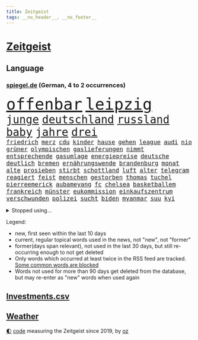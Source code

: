 ```yaml
---
title: Zeitgeist
tags: __no_header__, __no_footer__
---
```


# [Zeitgeist](https://oliz.io/zeitgeist/)

## Language

<h3><a href="https://www.spiegel.de" target="_blank">spiegel.de</a> (German, 4 to 2 occurrences)</h3>
<p style="font-family:monospace">
<span style="font-size:32pt"><a href="news_links.html#offenbar" class="current">offenbar</a></span>
<span style="font-size:32pt"><a href="news_links.html#leipzig" class="current">leipzig</a></span>
<br>
<span style="font-size:22pt"><a href="news_links.html#junge" class="current">junge</a></span>
<span style="font-size:22pt"><a href="news_links.html#deutschland" class="current">deutschland</a></span>
<span style="font-size:22pt"><a href="news_links.html#russland" class="current">russland</a></span>
<span style="font-size:22pt"><a href="news_links.html#baby" class="current">baby</a></span>
<span style="font-size:22pt"><a href="news_links.html#jahre" class="current">jahre</a></span>
<span style="font-size:22pt"><a href="news_links.html#drei" class="current">drei</a></span>
<br>
<span style="font-size:12pt"><a href="news_links.html#friedrich" class="current">friedrich</a></span>
<span style="font-size:12pt"><a href="news_links.html#merz" class="current">merz</a></span>
<span style="font-size:12pt"><a href="news_links.html#cdu" class="current">cdu</a></span>
<span style="font-size:12pt"><a href="news_links.html#kinder" class="current">kinder</a></span>
<span style="font-size:12pt"><a href="news_links.html#hause" class="current">hause</a></span>
<span style="font-size:12pt"><a href="news_links.html#gehen" class="current">gehen</a></span>
<span style="font-size:12pt"><a href="news_links.html#league" class="current">league</a></span>
<span style="font-size:12pt"><a href="news_links.html#audi" class="current">audi</a></span>
<span style="font-size:12pt"><a href="news_links.html#nio" class="new">nio</a></span>
<span style="font-size:12pt"><a href="news_links.html#grüner" class="current">grüner</a></span>
<span style="font-size:12pt"><a href="news_links.html#olympischen" class="current">olympischen</a></span>
<span style="font-size:12pt"><a href="news_links.html#gaslieferungen" class="current">gaslieferungen</a></span>
<span style="font-size:12pt"><a href="news_links.html#nimmt" class="current">nimmt</a></span>
<span style="font-size:12pt"><a href="news_links.html#entsprechende" class="current">entsprechende</a></span>
<span style="font-size:12pt"><a href="news_links.html#gasumlage" class="current">gasumlage</a></span>
<span style="font-size:12pt"><a href="news_links.html#energiepreise" class="current">energiepreise</a></span>
<span style="font-size:12pt"><a href="news_links.html#deutsche" class="current">deutsche</a></span>
<span style="font-size:12pt"><a href="news_links.html#deutlich" class="current">deutlich</a></span>
<span style="font-size:12pt"><a href="news_links.html#bremen" class="current">bremen</a></span>
<span style="font-size:12pt"><a href="news_links.html#ernährungswende" class="new">ernährungswende</a></span>
<span style="font-size:12pt"><a href="news_links.html#brandenburg" class="current">brandenburg</a></span>
<span style="font-size:12pt"><a href="news_links.html#monat" class="current">monat</a></span>
<span style="font-size:12pt"><a href="news_links.html#alte" class="current">alte</a></span>
<span style="font-size:12pt"><a href="news_links.html#prosieben" class="current">prosieben</a></span>
<span style="font-size:12pt"><a href="news_links.html#stirbt" class="current">stirbt</a></span>
<span style="font-size:12pt"><a href="news_links.html#schottland" class="current">schottland</a></span>
<span style="font-size:12pt"><a href="news_links.html#luft" class="current">luft</a></span>
<span style="font-size:12pt"><a href="news_links.html#alter" class="current">alter</a></span>
<span style="font-size:12pt"><a href="news_links.html#telegram" class="current">telegram</a></span>
<span style="font-size:12pt"><a href="news_links.html#reagiert" class="current">reagiert</a></span>
<span style="font-size:12pt"><a href="news_links.html#feist" class="new">feist</a></span>
<span style="font-size:12pt"><a href="news_links.html#menschen" class="current">menschen</a></span>
<span style="font-size:12pt"><a href="news_links.html#gestorben" class="current">gestorben</a></span>
<span style="font-size:12pt"><a href="news_links.html#thomas" class="current">thomas</a></span>
<span style="font-size:12pt"><a href="news_links.html#tuchel" class="current">tuchel</a></span>
<span style="font-size:12pt"><a href="news_links.html#pierreemerick" class="current">pierreemerick</a></span>
<span style="font-size:12pt"><a href="news_links.html#aubameyang" class="current">aubameyang</a></span>
<span style="font-size:12pt"><a href="news_links.html#fc" class="current">fc</a></span>
<span style="font-size:12pt"><a href="news_links.html#chelsea" class="current">chelsea</a></span>
<span style="font-size:12pt"><a href="news_links.html#basketballem" class="new">basketballem</a></span>
<span style="font-size:12pt"><a href="news_links.html#frankreich" class="current">frankreich</a></span>
<span style="font-size:12pt"><a href="news_links.html#münster" class="current">münster</a></span>
<span style="font-size:12pt"><a href="news_links.html#eukommission" class="current">eukommission</a></span>
<span style="font-size:12pt"><a href="news_links.html#einkaufszentrum" class="current">einkaufszentrum</a></span>
<span style="font-size:12pt"><a href="news_links.html#verschwunden" class="current">verschwunden</a></span>
<span style="font-size:12pt"><a href="news_links.html#polizei" class="current">polizei</a></span>
<span style="font-size:12pt"><a href="news_links.html#sucht" class="current">sucht</a></span>
<span style="font-size:12pt"><a href="news_links.html#biden" class="current">biden</a></span>
<span style="font-size:12pt"><a href="news_links.html#myanmar" class="current">myanmar</a></span>
<span style="font-size:12pt"><a href="news_links.html#suu" class="new">suu</a></span>
<span style="font-size:12pt"><a href="news_links.html#kyi" class="new">kyi</a></span>
</p>
<details>
<summary>Stopped using...</summary>
<p class="former" style="font-size:12pt">
also(681) amerikanische(681) ankunft(681) protestiert(681) arm(680) nationen(680) strategie(680) vereinten(680) bidens(679) entwicklungen(679) freuen(679) christoph(678) coronaausbruch(678) energiewende(678) flüge(678) kämpfte(678) verhängte(678) obama(677) paare(677) demonstriert(676) eugh(676) is(676) kraft(676) unterschiede(676) ärzten(676) ausflug(675) daniel(675) dänemark(675) internationaler(675) stefan(675) usaußenminister(675) veranstaltung(675) vollständig(675) zahlung(675) debüt(674) diskriminierung(674) erstaunlich(674) ifoinstitut(674) innenminister(674) krankenhäuser(674) regime(674) schaltet(674) teslachef(674) verschoben(674) zuschauer(674) 125(673) amerikaner(673) angeklagte(673) beobachten(673) bundesrepublik(673) gesagt(673) lobt(673) prominente(673) verpflichtet(673) 10000(672) falls(672) gewaltige(672) halbfinale(672) höchste(672) jury(672) jüngsten(672) preisen(672) pressestimmen(672) richtig(672) seitdem(672) taten(672) verweigern(672) zwang(672) überwinden(672) dauerhaft(671) ertragen(671) hieß(671) politischen(671) rasant(671) umsatz(671) wales(671) zuversicht(671) beachten(670) doku(670) gast(670) hollywood(670) kliniken(670) künftige(670) paul(670) position(670) räumen(670) schlimmsten(670) smith(670) überschattet(670) 42(669) 50000(669) amerika(669) aufsehen(669) ausprobiert(669) auswahl(669) außen(669) elektroauto(669) norbert(669) strengere(669) verpassen(669) 29(668) angenommen(668) appell(668) begründung(668) dachte(668) demonstrieren(668) einstigen(668) großbritanniens(668) orbán(668) problemen(668) viktor(668) widerspruch(668) anbieten(667) bedenken(667) fakten(667) leiten(667) spätestens(667) italienischen(666) punkten(666) sensation(666) usschauspielerin(666) weitergegeben(666) 94(665) litauen(665) regt(665) schlimmste(665) rekord(664) verbindung(664) beschert(663) erbe(663) ermordeten(663) flüchtlingen(663) inszeniert(663) reagierten(663) stammt(663) hölle(662) oppositionelle(662) via(662) geflogen(661) mercedes(661) rivale(661) siegen(661) verspielt(661) zwischenzeitlich(661) erfunden(660) rollen(660) arabische(659) hürde(659) stelle(659) testet(659) drängen(658) glücklich(658) hürden(658) provokation(658) antisemitismus(657) gang(657) gesehen(657) jong(657) konsum(657) offiziellen(657) pflegekräfte(657) porsche(657) un(657) verfehlt(657) berühmten(656) erschienen(655) nachbar(655) stieß(655) telefon(655) überschritten(655) 4(654) empfängt(654) gesundheitsministerium(654) migration(654) rettete(654) öffentliche(654) bestmarke(653) betrifft(653) erwachsenen(653) iphone(651) kommende(651) motor(651) rollt(651) alexandra(650) istanbul(650) konkrete(650) herz(649) le(648) unzufrieden(648) angehörige(646) fußballem(646) pushbacks(646) sydney(646) zuspruch(646) katja(645) einig(644) leider(643) schlugen(643) retter(642) hinweis(641) katharina(639) praxis(639) tisch(637) hinterlässt(633) dutzend(632) grünenchefin(631) kontert(629) normalerweise(625) musik(624) premiers(622) atomabkommen(620) drohne(615) aktionen(614) marine(613) wmtitel(613) blinken(612) politischer(605) heimatland(579) mallorca(575) technische(569) lahmgelegt(546) promille(516) drohschreiben(510) herausragende(485) statistik(479) finanziert(472) dynamo(460) potsdamer(460) besonderes(449) sächsische(449) 800(447) 38(443) erholen(442) gefilmt(438) benzinpreise(427) aktionäre(426) erlebnisse(424) verdi(422) arte(420) fotografen(420) strikt(412) emirate(403) dick(399) britney(398) erhebung(398) spears(398) spiegelpodcast(396) kürzen(395) zugestimmt(395) australischen(394) gestalten(394) verunsichert(393) 1994(389) auszeit(389) zwischendurch(389) emiraten(385) gelaufen(384) technischen(384) ermordung(382) rohstoff(378) dörfer(375) vertretung(375) kuriose(373) leistungen(370) jenseits(369) änderung(366) nicole(364) regnet(363) befürwortet(362) staatskonzern(362) sechste(360) bedrohen(356) iphones(355) inneren(353) nouripour(353) omid(353) ankommen(352) fatalen(352) verbrannt(351) übertragen(351) einmarsch(349) dax(348) schürt(347) tsg(343) mike(341) längsten(339) rolling(339) immobilien(338) operationen(338) gefiel(336) verbündeten(335) vertritt(335) diebe(334) fehlender(334) milch(334) meldeten(333) zuwachs(332) gleichen(331) koalitionsvertrag(329) gesetzesänderung(327) dokumentiert(326) anheben(325) augenhöhe(325) söders(325) wertet(325) euländern(321) fünftel(320) saarbrücken(319) exklusiven(318) psychologie(318) geheim(317) inhaftierte(317) beeinflusst(316) großbank(316) fdppolitiker(313) amtskollegen(311) ferrari(311) coronaneuinfektionen(310) genügt(310) jährlich(310) erneuerbaren(309) verschlechtert(309) kleineren(308) kongo(307) umstellung(303) övp(301) alarmieren(300) eingedrungen(299) gedrängt(299) wilde(298) magazin(296) gap(294) importieren(292) aaron(289) 74(287) kommentiert(287) schränken(287) versenkt(287) schülerin(286) renaissance(285) verläuft(285) kräftigen(283) legendäre(283) mutterkonzern(281) westlicher(281) credit(280) suisse(280) valencia(279) vorwand(279) coronapatienten(277) boykott(276) case(274) porträtiert(274) hinrichtungen(271) arbeitskampf(268) laura(265) kentucky(264) svenja(261) hohes(260) otto(260) aggression(259) wirtschaftlich(259) missverstanden(258) ozean(256) diskussionen(254) oskar(253) wmteilnahme(253) menschenrechtslage(251) motive(251) organisatoren(247) nordirak(245) omikron(243) windräder(243) omikronvariante(242) papa(239) rasch(238) chris(236) eukommissionschefin(236) kriegsverbrecher(236) begleiter(235) senden(235) erschwert(234) wackelt(234) model(233) moskauer(233) diplomatie(232) erzwingen(232) oscars(232) einzig(231) bundesinnenministerin(230) aufgestellt(229) buchenwald(229) drohte(229) einrichtungen(227) lockert(227) passierte(225) kehrtwende(224) schlüssel(224) adolf(223) gefechte(221) verkündete(221) aufrüstung(219) auktionshaus(219) beschleunigen(218) ausgebreitet(217) spektakel(217) unterstützte(216) dom(215) verkünden(214) stefanie(211) mitgliedstaaten(210) zählte(210) euch(207) sky(207) wehrdienst(207) spaltung(205) einstufung(204) beyoncé(203) kasachstan(202) parteiführung(200) überwachungskameras(200) enttäuschend(198) gefangen(198) streik(198) genozid(197) wiederum(196) washingtons(195) datum(193) stuttgarter(193) sánchez(193) konsumenten(192) massenmord(192) klingen(190) 350(189) barbara(187) vereinigte(186) währungsfonds(186) wüten(186) solo(184) verkraften(183) staatskanzlei(182) gestrandet(181) neubauten(181) ansprache(180) küsten(179) great(178) gründlich(178) sarkastisch(178) ansehen(177) jener(177) it(176) befristete(174) barack(173) flughafens(173) gitter(173) nordkoreanische(173) wesentlich(173) asylsuchende(172) dissidenten(172) geplanter(172) fieber(171) problems(171) lehnte(169) marokko(169) schwarzmeerflotte(169) ukrainisches(168) angriffs(167) erhob(167) fantastisch(167) abgewendet(166) aufhebung(166) erwischte(165) boom(164) vermieter(164) rissen(163) champsélysées(162) pannen(162) schildern(162) sportart(161) bomben(160) dieter(160) 170(159) anzug(159) finaleinzug(159) mais(159) plastik(159) nukleare(158) angel(157) linkspartei(157) auslöst(156) bibi(156) bp(156) fußballspiel(156) asienreise(155) spannendes(154) obergrenze(153) olena(153) schmerzen(153) rekordtief(152) empfang(151) evakuierung(150) gefangenschaft(150) hochschule(150) sondervermögen(150) söhne(150) katastrophalen(149) panzern(149) blutigen(147) darstellungen(146) eingetroffen(146) flüchten(145) speicher(145) drosseln(144) hackergruppe(144) typ(144) auflösung(143) gemeint(143) ruanda(143) siemens(143) saisonende(142) selenska(142) wilke(142) geleitet(141) zugegeben(141) blase(140) gottes(140) jäger(140) staatspropaganda(140) vergeltung(140) çavuşoğlu(140) golfer(139) weltmeisters(139) lodern(138) sowieso(137) spielerinnen(136) windkraft(136) frauenfußball(135) leclerc(134) pogačar(134) tadej(134) mitgliedschaft(133) möhring(133) smarten(133) verwüstungen(133) wotan(133) millionenspende(132) schweres(132) suchten(132) umsätze(132) angestellte(131) aufgeführt(131) heimatdorf(131) spart(131) halbiert(130) interner(130) ruder(130) untergebracht(130) vorsätzlichen(130) zugesichert(130) gewerkschaften(129) indem(129) ostafrika(129) dämpft(128) engpass(128) liveübertragung(128) mehrfachraketenwerfer(128) nähten(128) unterschreibt(127) windkraftausbau(127) abscheulich(126) überträgt(126) formel1rennen(125) notfall(125) humor(124) nationalteam(124) unionsfraktionschef(124) vorsätzlicher(124) weitermachen(124) zuschauern(124) ausfall(123) diesjährigen(123) globalisierung(123) parade(123) streifen(123) vorangetrieben(123) arbeitslosigkeit(122) ruhm(122) elend(121) erwies(121) gashahn(121) marie(121) spannung(121) tu(121) verlorene(121) insolvenzen(120) markiert(120) ideologie(119) khashoggi(119) leichenfund(119) mcdonald's(119) rezepte(119) tagelanger(119) weichen(119) zulegen(119) antisemitische(117) bühnen(117) waffengesetze(117) wahrscheinlichkeit(117) hungerkrise(116) nachfolgerin(116) angeschlagen(115) heike(115) hungerkatastrophe(115) labor(115) enges(113) usdollar(113) élyséepalast(113) tvsender(112) verwechslung(112) weiblichen(112) mitfinanziert(111) bodo(110) übungen(110) brasilianische(109) state(109) vermisster(109) interessant(108) jack(108) verhältnisse(108) bebt(107) golden(107) täglichen(107) anfragen(106) gefangenenaustausch(106) punks(106) schindler(105) unbekannt(105) dc(104) enttäuschenden(104) heimwm(104) regionalpräsident(104) rettungseinsatz(104) vergessenheit(104) färöerinseln(103) kriegsschiff(103) publik(103) verteilte(103) erfuhr(102) gepard(102) steigerung(102) festspiele(101) panzerlieferungen(101) verstehe(101) dünn(99) stahlwerk(99) üblichen(99) exempel(98) gemeldeten(98) heimatstadt(98) herbe(98) yellen(98) existenz(97) kopenhagen(97) verbliebene(97) befugnisse(96) beschädigte(96) isoliert(96) kinderinterview(96) russell(96) überwachungssoftware(96) involviert(95) trennten(95) helllichten(94) abwenden(93) panzerhaubitze(93) delfine(92) frontex(92) ko(92) kühl(92) zehnte(92) ägäis(92) bezahlbar(91) ifoumfrage(91) milliardengewinn(91) nationalversammlung(91) fabrice(90) krebsdiagnose(90) leggeri(90) ehrt(89) erlittenen(89) ex(89) gefressen(89) gelegentlich(89) kürzt(89) stagniert(89) zurückholen(89) alarmstufe(88) anhängerschaft(88) bedrohlich(88) belastungsprobe(88) feuern(88) hinterzogen(88) längerer(88) siegfried(88) titelrennen(88) ungarische(88) amtskollege(87) dinner(87) intellektueller(87) judd(87) verhaftungen(87) balotelli(86) empfohlen(86) entsprechender(86) großfamilie(86) hubschraubern(86) tschechische(86) vinken(86) auszugleichen(85) homosexuelle(85) homosexuellen(85) sinne(85) tony(85) verdrängt(85) brennen(84) dgb(84) jena(84) panzerhaubitzen(84) weltverband(84) atlas(83) lidl(83) militärparade(83) schmitz(83) schwindelgefühlen(83) sylt(83) zimmern(83) 15gradziel(82) budapest(82) einsatzes(82) gestürmt(82) hing(82) irreguläre(82) irritationen(82) prämie(82) rügen(82) thronfolger(82) väter(82) duisburger(81) fußballeuropameisterschaft(81) unbesetzt(81) vermarktet(81) weitreichenden(81) weltuntergang(81) 29jährigen(80) furios(80) getreideexport(80) marozsán(80) chinesischer(79) dänischen(79) guckt(79) irrweg(79) panzerringtausch(79) plätze(79) saudiarabischer(79) vergewaltiger(79) ausgezahlt(78) dauerhaften(78) lake(78) mead(78) subvention(78) vorschrift(78) zehnkampf(78) armutsgrenze(77) brandenburgischen(77) brutto(77) verbrenner(77) vermelden(76) wettert(76) geschwister(75) lebensgefährtin(75) radsportgeschichte(75) spurlos(75) 13jährigen(74) billigflieger(74) gejubelt(74) löschflugzeuge(74) spannender(74) tiefsten(74) zeichnen(74) asean(73) dow(73) mischwälder(73) sanktionieren(73) selbstversuch(73) verschleiert(73) versinkt(73) wertvollste(73) elfmeterschießen(72) energy(72) heimspiel(72) moser(72) parteiausschlussverfahren(72) titelverteidiger(72) beirut(71) erdgasfelder(71) zeitungen(71) afrikanische(70) gespart(70) snapchat(70) angemessenes(69) einrichtungsbezogene(69) jungs(69) ringtausches(69) tierschutz(69) unhcr(69) vermieden(69) wein(69) 90000(68) aufgebaut(68) claßen(68) edin(68) flugverkehr(68) hüpfen(68) provider(68) terzic(68) terzić(68) verdiente(68) demokrat(67) junta(67) kaffee(67) ohnmächtig(67) verfügen(67) aufräumen(66) erlebten(66) unterschreiben(66) überstandener(66) erneuerte(65) gewütet(65) hilfeschrei(65) irakische(65) jason(65) koalitionsverhandlungen(65) malaika(65) mihambo(65) saisonbeginn(65) unverschämt(65) demonstrierten(64) einschlafen(64) ernie(64) sesamstraße(64) sozialpolitik(64) weltrekord(64) akzeptiere(63) aufgebrochen(63) cartoonisten(63) fiebert(63) gefrierpunkt(63) nostalgie(63) qualifizierte(63) sturmgewehren(63) 75jähriger(62) bahnbeauftragter(62) durcheinander(62) geschwistern(62) gewirbelt(62) gleicht(62) josé(62) nervenkrankheit(62) pompeji(62) prix(62) schergen(62) theurer(62) zurückzuführen(62) zwillinge(62) 418(61) abgesägt(61) apokalypse(61) formel1karriere(61) friedliche(61) pflegerin(61) spritpreis(61) ausziehen(60) dfbmänner(60) gedeckelt(60) paolo(60) sahen(60) selbstsicher(60) jährliche(59) legten(59) spitzt(59) vogue(59) vorgeführt(59) abgerechnet(58) belogen(58) entthronte(58) gegenzug(58) geimpfte(58) jimmy(58) leide(58) zdfinterview(58) 97(57) bobbycar(57) dfbelf(57) führungsposten(57) hilfsgelder(57) trudelt(57) unglücklichen(57) zensus(57) ängste(57) 232(56) dfbteam(56) konzentrationslager(56) midlifekolumne(56) neunjährigen(56) wembley(56) zurückliegt(56) angepasst(55) shakira(55) töteten(55) kehle(54) oberstaatsanwalt(54) op(54) wissenschaftlerinnen(54) 230(53) bass(53) blätter(53) gouverneurin(53) oberösterreich(53) schwersten(53) unwahrscheinlicher(53) vertrat(53) windeln(53) wohneigentum(53) wunschspieler(53) florenz(52) fußballbundesligisten(52) getreidetransport(52) hardliner(52) kennzeichnung(52) popp(52) positivity(52) präsidentschaftskandidatur(52) saßen(52) seemanöver(52) tourauftakt(52) grenzkontrollen(51) newsletter(51) zeitverschwendung(50) grosz(49) kristen(49) zweijährigen(49) ashley(48) betriebskosten(48) fastfoodkette(48) flugsicherung(48) geprägten(48) hollywoodschauspieler(48) leoparden(48) lyon(48) ozeanen(48) platziert(48) unerwarteten(48) weltklasse(48) erfinder(47) erwerb(47) janosch(47) rassismusvorwürfe(47) warnstreik(47) blass(46) british(46) großartige(46) hamm(46) performance(46) baku(45) heim(45) kompletter(45) korrigiert(45) profiteure(45) taugte(45) verbrennt(45) versorgungskrise(45) gegenwehr(44) kronprinzen(44) kurzerhand(44) leichtathletikwm(44) quelle(44) usuntersuchungsausschuss(44) abschwung(43) geplantem(43) infizierten(43) kälter(43) smarte(43) 1974(42) bock(42) braun(42) dfbauswahl(42) entfernen(42) frackinggas(42) gesamtmetallpräsident(42) großeltern(42) judensau(42) sackgasse(42) stadtkirche(42) tierquälerei(42) wittenberger(42) diente(41) gebrannt(41) gottschalk(41) pence(41) rockbands(41) unbezahlbar(41) eautos(40) fasziniert(40) finanzministerin(40) mieterbund(40) sinnvoller(40) stiller(40) angespannte(39) anruf(39) golfregion(39) kernenergie(39) körperliche(39) landeskriminalamt(39) statistische(39) waldbrandlage(39) beute(38) trainerin(38) voguecover(38) weltstar(38) abwarten(37) ballermannsong(37) bäder(37) eingeweiht(37) gassparen(37) ostwestfalen(37) ushauptstadt(37) verbraucherinnen(37) wassertemperatur(37) wuchs(37) artikeln(36) artillerie(36) bühl(36) drosselt(36) gassigehen(36) secret(36) stadtoberhäupter(36) todesurteile(36) urlaubsinsel(36) bagdad(35) berüchtigte(35) emergency(35) rücksitz(35) seitenwinde(35) ungeklärten(35) 42jährigen(34) ammoniak(34) anrufen(34) aufwendige(34) herrn(34) unzufriedenheit(34) berufstätige(33) geschlossene(33) harun(33) lauwarm(33) sehnen(33) akzeptabel(32) gebärmutter(32) kaufte(32) 360(31) albtraum(31) herbstwelle(31) posieren(31) schwede(31) umstrittenem(31) armand(30) einkommensteuer(30) elmo(30) geplagt(30) jubeln(30) netzagentur(30) ronaldos(30) schnellt(30) tropfen(30) abgelaufen(29) künstlerisches(29) prostituierten(29) quote(29) streikt(29) usamerikanischer(29) verleihung(29) zurückkehrt(29) chemotherapie(28) führungswechsel(28) gartenkolumne(28) kiloweise(28) leichtathleten(28) panther(28) retuschierte(28) sexistische(28) zajac(28) zoohandlung(28) ableisten(27) akws(27) benzinpreis(27) blauhelmsoldaten(27) fußballbund(27) illinois(27) kaplan(27) verringert(27) verschlechterung(27) dazn(26) erdatmosphäre(26) frankreichrundfahrt(26) river(26) tiergarten(26) demokratieaktivisten(25) emobilität(25) gastronomen(25) klärung(25) umgesetzt(25) verpflichten(25) 850(24) duplantis(24) einflussreichen(24) genähert(24) kajakfahren(24) sanitär(24) scheiterten(24) schildkröte(24) stroms(24) traumatischen(24) vorlage(24) wissenschaftlich(24) ausblick(23) befüllen(23) branchenverband(23) effekt(23) pedro(23) rausch(23) topfahrer(23) alicia(22) arbeitskräfte(22) berühmtheit(22) besuche(22) colombo(22) felsbrocken(22) finaler(22) gefährt(22) vordergrund(22) wuppertaler(22) alpengletscher(21) jüdischer(21) umweltauflagen(21) usdrohnenangriff(21) 103(20) beschwor(20) bündnisses(20) elena(20) erheblicher(20) heizungen(20) office(20) schönheitsideale(20) spiegeltvreporter(20) transatlantischen(20) uber(20) vertraglich(20) wallace(20) 69euroticket(19) abgefangen(19) drehkreuzen(19) drohnenangriff(19) hauptsächlich(19) hegt(19) hinunter(19) kulturbetrieb(19) pendant(19) rückzieher(19) angreiferin(18) bodenpersonal(18) bruttoinlandsprodukts(18) einsetzte(18) fünfzehn(18) landratsamt(18) laute(18) parteifreund(18) vergebung(18) weitsprungweltmeisterin(18) winnyzja(18) 6000(17) 82(17) mails(17) menschenrechtsorganisationen(17) patel(17) priti(17) schämen(17) tendenziell(17) unverhofften(17) dreijährigen(16) gesundheitskommissarin(16) gujarat(16) kyriakides(16) legalisiert(16) magull(16) prostitution(16) vesuv(16) vulkans(16) bell(15) czaja(15) gesamtwertung(15) gesundheitssystem(15) gewisse(15) island(15) koma(15) pfosten(15) taxi(15) verbraucherschutz(15) vingegaard(15) 1998(14) atmen(14) ebenen(14) waffenhersteller(14) überdimensioniert(14) fachkräften(13) gedenkstätte(13) hindernis(13) lotto(13) luftgewehr(13) rindern(13) umgekommen(13) wille(13) yosemitenationalpark(13) militärregierung(12) seltsam(12) wedel(12) weitesten(12) zehnstellige(12) ächzt(12) überfrachtet(12) aufgestockt(11) coronaschutzmaßnahmen(11) geknackt(11) gelieferten(11) iwf(11) jackpot(11) nordsyrien(11) subventionen(11) tumor(11)
</p>
</details>
<p>Legend:
<ul>
<li><span class="new">new</span>, first seen within the last 10 days</li>
<li><span class="current">current</span>, regular topical words used in the news, not "new", not "former"</li>
<li><span class="former">former(days span relevant)</span>, not used in the last 30 days, but still re-occurring enough to not get deleted</li>
<li>Only words which occurred at least twice in the RSS feed are tracked. <a href="language/filters.py">Some common words are blocked</a></li>
<li>Words not used for more than 90 days get deleted from the database, but may re-enter as "new" words when used again</li>
</ul>
</p>

## [Investments](investments.html)[.csv](investments.csv)

## [Weather](weather.html)

<footer>
<a href="javascript:toggleTheme()" class="nav">🌓</a>
<a href="https://github.com/ooz/zeitgeist">code</a> measuring the Zeitgeist since 2019, by <a href="https://oliz.io">oz</a>
</footer>
